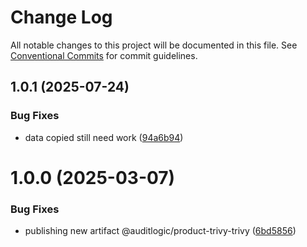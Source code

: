 # Change Log

All notable changes to this project will be documented in this file.
See [Conventional Commits](https://conventionalcommits.org) for commit guidelines.

## 1.0.1 (2025-07-24)


### Bug Fixes

* data copied still need work ([94a6b94](https://github.com/zerobias-org/product/commit/94a6b942fb0516367548599d739529536132755a))





# 1.0.0 (2025-03-07)


### Bug Fixes

* publishing new artifact @auditlogic/product-trivy-trivy ([6bd5856](https://github.com/auditlogic/product/commit/6bd5856947c0f5488947fa7aef6ef189d1ddf9ef))
